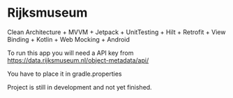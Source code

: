 # Rijksmuseum
Clean Architecture + MVVM + Jetpack + UnitTesting + Hilt + Retrofit + View Binding + Kotlin + Web Mocking + Android

To run this app you will need a API key from https://data.rijksmuseum.nl/object-metadata/api/

You have to place it in gradle.properties

Project is still in development and not yet finished.
